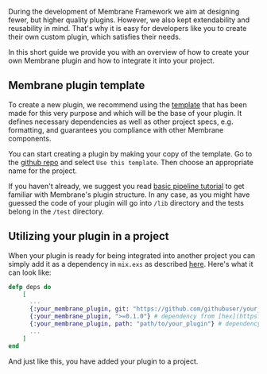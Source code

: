 During the development of Membrane Framework we aim at designing fewer, but higher quality plugins. However, we also kept extendability and reusability in mind. That's why it is easy for developers like you to create their own custom plugin, which satisfies their needs.

In this short guide we provide you with an overview of how to create your own Membrane plugin and how to integrate it into your project.

## Membrane plugin template

To create a new plugin, we recommend using the [template](https://github.com/membraneframework/membrane_template_plugin) that has been made for this very purpose and which will be the base of your plugin.
It defines necessary dependencies as well as other project specs, e.g. formatting, and guarantees you compliance with other Membrane components.

You can start creating a plugin by making your copy of the template. Go to the [github repo](https://github.com/membraneframework/membrane_template_plugin) and select `Use this template`. Then choose an appropriate name for the project.

If you haven't already, we suggest you read [basic pipeline tutorial](/basic_pipeline/01.0_Introduction.md) to get familiar with Membrane's plugin structure. In any case, as you might have guessed the code of your plugin will go into `/lib` directory and the tests belong in the `/test` directory.

## Utilizing your plugin in a project

When your plugin is ready for being integrated into another project you can simply add it as a dependency in `mix.exs` as described [here](https://hexdocs.pm/mix/Mix.Tasks.Deps.html). Here's what it can look like:

```Elixir
defp deps do
    [
      ...
      {:your_membrane_plugin, git: "https://github.com/githubuser/your_membrane_plugin", tag: "0.1"} # dependency from github
      {:your_membrane_plugin, ">=0.1.0"} # dependency from [hex](https://hex.pm/)
      {:your_membrane_plugin, path: "path/to/your_plugin"} # dependency from local file
      ...
    ]
end
```

And just like this, you have added your plugin to a project.
